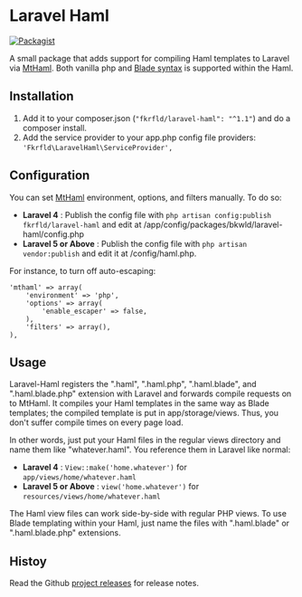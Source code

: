# Laravel Haml

[![Packagist](https://img.shields.io/packagist/v/bkwld/laravel-haml.svg)](https://packagist.org/packages/bkwld/laravel-haml)

A small package that adds support for compiling Haml templates to Laravel via [MtHaml](https://github.com/arnaud-lb/MtHaml).  Both vanilla php and [Blade syntax](http://laravel.com/docs/10.0/templates#blade-templating) is supported within the Haml.



## Installation

1. Add it to your composer.json (`"fkrfld/laravel-haml": "^1.1"`) and do a composer install.
2. Add the service provider to your app.php config file providers: `'Fkrfld\LaravelHaml\ServiceProvider',`



## Configuration

You can set [MtHaml](https://github.com/arnaud-lb/MtHaml) environment, options, and filters manually.  To do so:

* **Laravel 4** : Publish the config file with `php artisan config:publish fkrfld/laravel-haml` and edit at /app/config/packages/bkwld/laravel-haml/config.php
* **Laravel 5 or Above** : Publish the config file with `php artisan vendor:publish` and edit it at /config/haml.php.  

For instance, to turn off auto-escaping:

	'mthaml' => array(
		'environment' => 'php',
		'options' => array(
			'enable_escaper' => false,
		),
		'filters' => array(),
	), 



## Usage

Laravel-Haml registers the ".haml", ".haml.php", ".haml.blade", and ".haml.blade.php" extension with Laravel and forwards compile requests on to MtHaml.  It compiles your Haml templates in the same way as Blade templates; the compiled template is put in app/storage/views.  Thus, you don't suffer compile times on every page load.

In other words, just put your Haml files in the regular views directory and name them like "whatever.haml".  You reference them in Laravel like normal: 

* **Laravel 4** : `View::make('home.whatever')` for `app/views/home/whatever.haml`
* **Laravel 5 or Above** : `view('home.whatever')` for `resources/views/home/whatever.haml`

The Haml view files can work side-by-side with regular PHP views.  To use Blade templating within your Haml, just name the files with ".haml.blade" or ".haml.blade.php" extensions.



## Histoy

Read the Github [project releases](https://github.com/fikrifalindi/laravel-haml/releases) for release notes.
